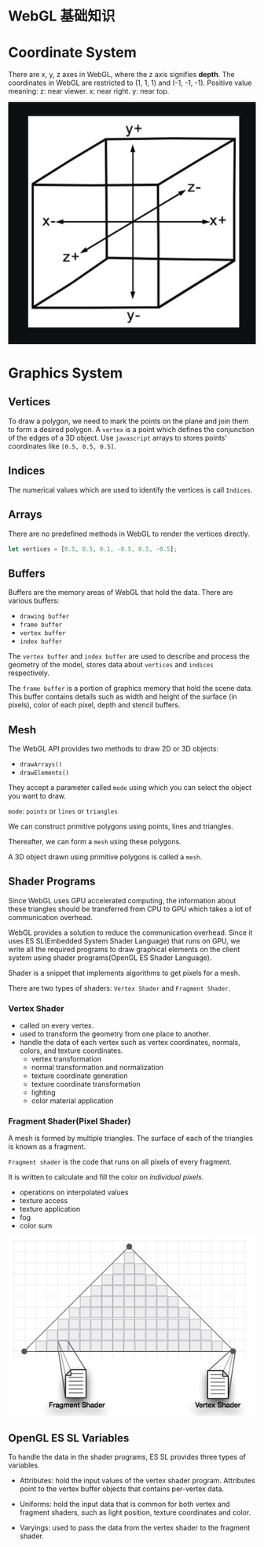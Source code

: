 # WebGL 基础知识


# Coordinate System

There are x, y, z axes in WebGL, where the z axis signifies **depth**.
The coordinates in WebGL are restricted to (1, 1, 1) and (-1, -1, -1).
Positive value meaning:
z: near viewer.
x: near right.
y: near top.

![Coordinate](https://raw.githubusercontent.com/ayamir/blog-imgs/main/coordinate.png)

# Graphics System

## Vertices

To draw a polygon, we need to mark the points on the plane and join them to form a desired polygon.
A `vertex` is a point which defines the conjunction of the edges of a 3D object.
Use `javascript` arrays to stores points' coordinates like `[0.5, 0.5, 0.5]`.

## Indices

The numerical values which are used to identify the vertices is call `Indices`.

## Arrays

There are no predefined methods in WebGL to render the vertices directly.

```javascript
let vertices = [0.5, 0.5, 0.1, -0.5, 0.5, -0.5];
```

## Buffers

Buffers are the memory areas of WebGL that hold the data.
There are various buffers:

- `drawing buffer`
- `frame buffer`
- `vertex buffer`
- `index buffer`

The `vertex buffer` and `index buffer` are used to describe and process the geometry of the model, stores data about `vertices` and `indices` respectively.

The `frame buffer` is a portion of graphics memory that hold the scene data. This buffer contains details such as width and height of the surface (in pixels), color of each pixel, depth and stencil buffers.

## Mesh

The WebGL API provides two methods to draw 2D or 3D objects:

- `drawArrays()`
- `drawElements()`

They accept a parameter called `mode` using which you can select the object you want to draw.

`mode`: `points` or `lines` or `triangles`

We can construct primitive polygons using points, lines and triangles.

Thereafter, we can form a `mesh` using these polygons.

A 3D object drawn using primitive polygons is called a `mesh`.

## Shader Programs

Since WebGL uses GPU accelerated computing, the information about these triangles should be transferred from CPU to GPU which takes a lot of communication overhead.

WebGL provides a solution to reduce the communication overhead. Since it uses ES SL(Embedded System Shader Language) that runs on GPU, we write all the required programs to draw graphical elements on the client system using shader programs(OpenGL ES Shader Language).

Shader is a snippet that implements algorithms to get pixels for a mesh.

There are two types of shaders: `Vertex Shader` and `Fragment Shader`.

### Vertex Shader

- called on every vertex.
- used to transform the geometry from one place to another.
- handle the data of each vertex such as vertex coordinates, normals, colors, and texture coordinates.
  - vertex transformation
  - normal transformation and normalization
  - texture coordinate generation
  - texture coordinate transformation
  - lighting
  - color material application

### Fragment Shader(Pixel Shader)

A mesh is formed by multiple triangles. The surface of each of the triangles is known as a fragment.

`Fragment shader` is the code that runs on all pixels of every fragment.

It is written to calculate and fill the color on _individual pixels_.

- operations on interpolated values
- texture access
- texture application
- fog
- color sum

![Fragment-Shader-and-Vertex-Shader](https://raw.githubusercontent.com/ayamir/blog-imgs/main/fragment_shader.jpg)

## OpenGL ES SL Variables

To handle the data in the shader programs, ES SL provides three types of variables.

- Attributes: hold the input values of the vertex shader program. Attributes point to the vertex buffer objects that contains per-vertex data.

- Uniforms: hold the input data that is common for both vertex and fragment shaders, such as light position, texture coordinates and color.

- Varyings: used to pass the data from the vertex shader to the fragment shader.


